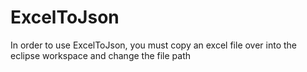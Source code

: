 # ExcelToJson

In order to use ExcelToJson, you must copy an excel file over into the eclipse workspace and change the file path
